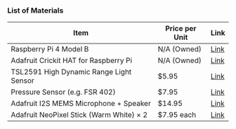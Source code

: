 ### List of Materials

| Item                                       | Price per Unit | Link                                                                 |
|--------------------------------------------|----------------|----------------------------------------------------------------------|
| Raspberry Pi 4 Model B                     | N/A (Owned)     | [Link](https://www.raspberrypi.com/products/raspberry-pi-4-model-b/) |
| Adafruit Crickit HAT for Raspberry Pi      | N/A (Owned)     | [Link](https://www.adafruit.com/product/3957)                        |
| TSL2591 High Dynamic Range Light Sensor    | $5.95           | [Link](https://www.adafruit.com/product/1980)                        |
| Pressure Sensor (e.g. FSR 402)             | $7.95           | [Link](https://www.adafruit.com/product/166)                         |
| Adafruit I2S MEMS Microphone + Speaker     | $14.95          | [Link](https://www.adafruit.com/product/3369)                        |
| Adafruit NeoPixel Stick (Warm White) × 2   | $7.95 each      | [Link](https://www.adafruit.com/product/2867)                        |
